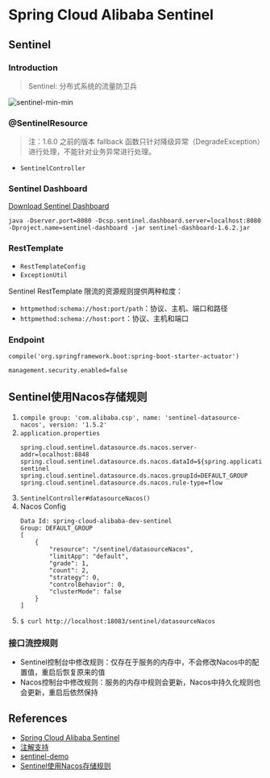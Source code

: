 # Spring Cloud Alibaba Sentinel

## Sentinel
### Introduction
>Sentinel: 分布式系统的流量防卫兵

![sentinel-min-min](https://www.wailian.work/images/2019/07/04/sentinel-min-min.png)

### @SentinelResource
>注：1.6.0 之前的版本 fallback 函数只针对降级异常（DegradeException）进行处理，不能针对业务异常进行处理。

- `SentinelController`

### Sentinel Dashboard
[Download Sentinel Dashboard](https://github.com/alibaba/Sentinel/releases)
```
java -Dserver.port=8080 -Dcsp.sentinel.dashboard.server=localhost:8080 -Dproject.name=sentinel-dashboard -jar sentinel-dashboard-1.6.2.jar
```

### RestTemplate
- `RestTemplateConfig`
- `ExceptionUtil`

Sentinel RestTemplate 限流的资源规则提供两种粒度：
- `httpmethod:schema://host:port/path`：协议、主机、端口和路径
- `httpmethod:schema://host:port`：协议、主机和端口

### Endpoint
```
compile('org.springframework.boot:spring-boot-starter-actuator')

management.security.enabled=false
```

## Sentinel使用Nacos存储规则
1. `compile group: 'com.alibaba.csp', name: 'sentinel-datasource-nacos', version: '1.5.2'`
2. `application.properties`
	```
	spring.cloud.sentinel.datasource.ds.nacos.server-addr=localhost:8848
	spring.cloud.sentinel.datasource.ds.nacos.dataId=${spring.application.name}-sentinel
	spring.cloud.sentinel.datasource.ds.nacos.groupId=DEFAULT_GROUP
	spring.cloud.sentinel.datasource.ds.nacos.rule-type=flow
	```
3. `SentinelController#datasourceNacos()`
4. Nacos Config
	```
	Data Id: spring-cloud-alibaba-dev-sentinel
	Group: DEFAULT_GROUP
	[
		{
			"resource": "/sentinel/datasourceNacos",
			"limitApp": "default",
			"grade": 1,
			"count": 2,
			"strategy": 0,
			"controlBehavior": 0,
			"clusterMode": false
		}
	]
	```
5. `$ curl http://localhost:18083/sentinel/datasourceNacos`

### 接口流控规则
- Sentinel控制台中修改规则：仅存在于服务的内存中，不会修改Nacos中的配置值，重启后恢复原来的值
- Nacos控制台中修改规则：服务的内存中规则会更新，Nacos中持久化规则也会更新，重启后依然保持

## References
- [Spring Cloud Alibaba Sentinel](https://github.com/spring-cloud-incubator/spring-cloud-alibaba/wiki/Sentinel)
- [注解支持](https://github.com/alibaba/Sentinel/wiki/%E6%B3%A8%E8%A7%A3%E6%94%AF%E6%8C%81)
- [sentinel-demo](https://github.com/alibaba/Sentinel/tree/release-1.5/sentinel-demo)
- [Sentinel使用Nacos存储规则](http://blog.didispace.com/spring-cloud-alibaba-sentinel-2-1/)